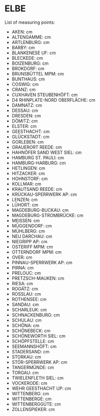 # ELBE

List of measuring points:

* AKEN: <Value topic="rivers/pegel-online/ELBE/AKEN/measurementValue"/> cm
* ALTENGAMME: <Value topic="rivers/pegel-online/ELBE/ALTENGAMME/measurementValue"/> cm
* ARTLENBURG: <Value topic="rivers/pegel-online/ELBE/ARTLENBURG/measurementValue"/> cm
* BARBY: <Value topic="rivers/pegel-online/ELBE/BARBY/measurementValue"/> cm
* BLANKENESE UF: <Value topic="rivers/pegel-online/ELBE/BLANKENESE_UF/measurementValue"/> cm
* BLECKEDE: <Value topic="rivers/pegel-online/ELBE/BLECKEDE/measurementValue"/> cm
* BOIZENBURG: <Value topic="rivers/pegel-online/ELBE/BOIZENBURG/measurementValue"/> cm
* BROKDORF: <Value topic="rivers/pegel-online/ELBE/BROKDORF/measurementValue"/> cm
* BRUNSBÜTTEL MPM: <Value topic="rivers/pegel-online/ELBE/BRUNSBÜTTEL_MPM/measurementValue"/> cm
* BUNTHAUS: <Value topic="rivers/pegel-online/ELBE/BUNTHAUS/measurementValue"/> cm
* COSWIG: <Value topic="rivers/pegel-online/ELBE/COSWIG/measurementValue"/> cm
* CRANZ: <Value topic="rivers/pegel-online/ELBE/CRANZ/measurementValue"/> cm
* CUXHAVEN STEUBENHÖFT: <Value topic="rivers/pegel-online/ELBE/CUXHAVEN_STEUBENHÖFT/measurementValue"/> cm
* D4 RHINPLATE-NORD OBERFLÄCHE: <Value topic="rivers/pegel-online/ELBE/D4_RHINPLATE-NORD_OBERFLÄCHE/measurementValue"/> cm
* DAMNATZ: <Value topic="rivers/pegel-online/ELBE/DAMNATZ/measurementValue"/> cm
* DESSAU: <Value topic="rivers/pegel-online/ELBE/DESSAU/measurementValue"/> cm
* DRESDEN: <Value topic="rivers/pegel-online/ELBE/DRESDEN/measurementValue"/> cm
* DÖMITZ: <Value topic="rivers/pegel-online/ELBE/DÖMITZ/measurementValue"/> cm
* ELSTER: <Value topic="rivers/pegel-online/ELBE/ELSTER/measurementValue"/> cm
* GEESTHACHT: <Value topic="rivers/pegel-online/ELBE/GEESTHACHT/measurementValue"/> cm
* GLÜCKSTADT: <Value topic="rivers/pegel-online/ELBE/GLÜCKSTADT/measurementValue"/> cm
* GORLEBEN: <Value topic="rivers/pegel-online/ELBE/GORLEBEN/measurementValue"/> cm
* GRAUERORT REEDE: <Value topic="rivers/pegel-online/ELBE/GRAUERORT_REEDE/measurementValue"/> cm
* HAHNÖFER SAND WEST SIEL: <Value topic="rivers/pegel-online/ELBE/HAHNÖFER_SAND_WEST_SIEL/measurementValue"/> cm
* HAMBURG ST. PAULI: <Value topic="rivers/pegel-online/ELBE/HAMBURG_ST._PAULI/measurementValue"/> cm
* HAMBURG-HARBURG: <Value topic="rivers/pegel-online/ELBE/HAMBURG-HARBURG/measurementValue"/> cm
* HETLINGEN: <Value topic="rivers/pegel-online/ELBE/HETLINGEN/measurementValue"/> cm
* HITZACKER: <Value topic="rivers/pegel-online/ELBE/HITZACKER/measurementValue"/> cm
* HOHNSTORF: <Value topic="rivers/pegel-online/ELBE/HOHNSTORF/measurementValue"/> cm
* KOLLMAR: <Value topic="rivers/pegel-online/ELBE/KOLLMAR/measurementValue"/> cm
* KRAUTSAND REEDE: <Value topic="rivers/pegel-online/ELBE/KRAUTSAND_REEDE/measurementValue"/> cm
* KRÜCKAU-SPERRWERK AP: <Value topic="rivers/pegel-online/ELBE/KRÜCKAU-SPERRWERK_AP/measurementValue"/> cm
* LENZEN: <Value topic="rivers/pegel-online/ELBE/LENZEN/measurementValue"/> cm
* LÜHORT: <Value topic="rivers/pegel-online/ELBE/LÜHORT/measurementValue"/> cm
* MAGDEBURG-BUCKAU: <Value topic="rivers/pegel-online/ELBE/MAGDEBURG-BUCKAU/measurementValue"/> cm
* MAGDEBURG-STROMBRÜCKE: <Value topic="rivers/pegel-online/ELBE/MAGDEBURG-STROMBRÜCKE/measurementValue"/> cm
* MEISSEN: <Value topic="rivers/pegel-online/ELBE/MEISSEN/measurementValue"/> cm
* MÜGGENDORF: <Value topic="rivers/pegel-online/ELBE/MÜGGENDORF/measurementValue"/> cm
* MÜHLBERG: <Value topic="rivers/pegel-online/ELBE/MÜHLBERG/measurementValue"/> cm
* NEU DARCHAU: <Value topic="rivers/pegel-online/ELBE/NEU_DARCHAU/measurementValue"/> cm
* NIEGRIPP AP: <Value topic="rivers/pegel-online/ELBE/NIEGRIPP_AP/measurementValue"/> cm
* OSTERIFF MPM: <Value topic="rivers/pegel-online/ELBE/OSTERIFF_MPM/measurementValue"/> cm
* OTTERNDORF MPM: <Value topic="rivers/pegel-online/ELBE/OTTERNDORF_MPM/measurementValue"/> cm
* OVER: <Value topic="rivers/pegel-online/ELBE/OVER/measurementValue"/> cm
* PINNAU-SPERRWERK AP: <Value topic="rivers/pegel-online/ELBE/PINNAU-SPERRWERK_AP/measurementValue"/> cm
* PIRNA: <Value topic="rivers/pegel-online/ELBE/PIRNA/measurementValue"/> cm
* PRELOUC: <Value topic="rivers/pegel-online/ELBE/PRELOUC/measurementValue"/> cm
* PRETZSCH-MAUKEN: <Value topic="rivers/pegel-online/ELBE/PRETZSCH-MAUKEN/measurementValue"/> cm
* RIESA: <Value topic="rivers/pegel-online/ELBE/RIESA/measurementValue"/> cm
* ROGÄTZ: <Value topic="rivers/pegel-online/ELBE/ROGÄTZ/measurementValue"/> cm
* ROSSLAU: <Value topic="rivers/pegel-online/ELBE/ROSSLAU/measurementValue"/> cm
* ROTHENSEE: <Value topic="rivers/pegel-online/ELBE/ROTHENSEE/measurementValue"/> cm
* SANDAU: <Value topic="rivers/pegel-online/ELBE/SANDAU/measurementValue"/> cm
* SCHARLEUK: <Value topic="rivers/pegel-online/ELBE/SCHARLEUK/measurementValue"/> cm
* SCHNACKENBURG: <Value topic="rivers/pegel-online/ELBE/SCHNACKENBURG/measurementValue"/> cm
* SCHULAU: <Value topic="rivers/pegel-online/ELBE/SCHULAU/measurementValue"/> cm
* SCHÖNA: <Value topic="rivers/pegel-online/ELBE/SCHÖNA/measurementValue"/> cm
* SCHÖNEBECK: <Value topic="rivers/pegel-online/ELBE/SCHÖNEBECK/measurementValue"/> cm
* SCHÖNEWORTH SIEL: <Value topic="rivers/pegel-online/ELBE/SCHÖNEWORTH_SIEL/measurementValue"/> cm
* SCHÖPFSTELLE: <Value topic="rivers/pegel-online/ELBE/SCHÖPFSTELLE/measurementValue"/> cm
* SEEMANNSHÖFT: <Value topic="rivers/pegel-online/ELBE/SEEMANNSHÖFT/measurementValue"/> cm
* STADERSAND: <Value topic="rivers/pegel-online/ELBE/STADERSAND/measurementValue"/> cm
* STORKAU: <Value topic="rivers/pegel-online/ELBE/STORKAU/measurementValue"/> cm
* STÖR-SPERRWERK AP: <Value topic="rivers/pegel-online/ELBE/STÖR-SPERRWERK_AP/measurementValue"/> cm
* TANGERMÜNDE: <Value topic="rivers/pegel-online/ELBE/TANGERMÜNDE/measurementValue"/> cm
* TORGAU: <Value topic="rivers/pegel-online/ELBE/TORGAU/measurementValue"/> cm
* TWIELENFLETH SIEL: <Value topic="rivers/pegel-online/ELBE/TWIELENFLETH_SIEL/measurementValue"/> cm
* VOCKERODE: <Value topic="rivers/pegel-online/ELBE/VOCKERODE/measurementValue"/> cm
* WEHR GEESTHACHT UP: <Value topic="rivers/pegel-online/ELBE/WEHR_GEESTHACHT_UP/measurementValue"/> cm
* WITTENBERG: <Value topic="rivers/pegel-online/ELBE/WITTENBERG/measurementValue"/> cm
* WITTENBERGE: <Value topic="rivers/pegel-online/ELBE/WITTENBERGE/measurementValue"/> cm
* WITTENBERGGÜTE: <Value topic="rivers/pegel-online/ELBE/WITTENBERGGÜTE/measurementValue"/> cm
* ZOLLENSPIEKER: <Value topic="rivers/pegel-online/ELBE/ZOLLENSPIEKER/measurementValue"/> cm
